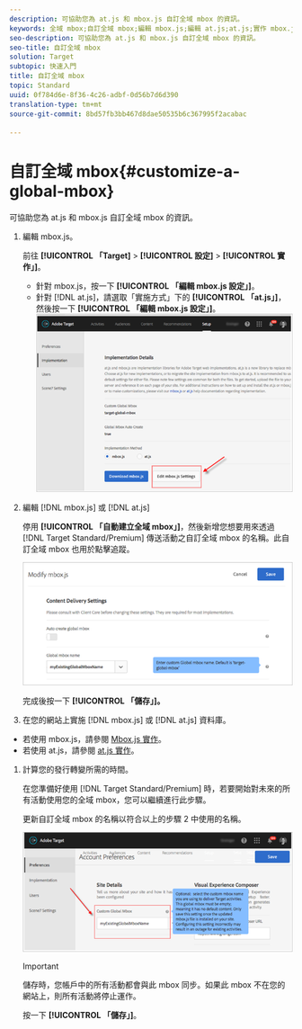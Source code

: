 ```yaml
---
description: 可協助您為 at.js 和 mbox.js 自訂全域 mbox 的資訊。
keywords: 全域 mbox;自訂全域 mbox;編輯 mbox.js;編輯 at.js;at.js;實作 mbox.js;實作 at.js
seo-description: 可協助您為 at.js 和 mbox.js 自訂全域 mbox 的資訊。
seo-title: 自訂全域 mbox
solution: Target
subtopic: 快速入門
title: 自訂全域 mbox
topic: Standard
uuid: 0f784d6e-8f36-4c26-adbf-0d56b7d6d390
translation-type: tm+mt
source-git-commit: 8bd57fb3bb467d8dae50535b6c367995f2acabac

---
```



# 自訂全域 mbox{#customize-a-global-mbox}

可協助您為 at.js 和 mbox.js 自訂全域 mbox 的資訊。

1. 編輯 mbox.js。

   前往 **[!UICONTROL 「Target]** &gt; **[!UICONTROL 設定]** &gt; **[!UICONTROL 實作」]**。

   * 針對 mbox.js，按一下 **[!UICONTROL 「編輯 mbox.js 設定」]**。
   * 針對 [!DNL at.js]，請選取「實施方式」下的 **[!UICONTROL 「at.js」]**，然後按一下 **[!UICONTROL 「編輯 mbox.js 設定」]**。
   ![](assets/step-1-edit-mboxjs.png)

1. 編輯 [!DNL mbox.js] 或 [!DNL at.js]

   停用 **[!UICONTROL 「自動建立全域 mbox」]**，然後新增您想要用來透過 [!DNL Target Standard/Premium] 傳送活動之自訂全域 mbox 的名稱。此自訂全域 mbox 也用於點擊追蹤。

   ![](assets/step-2-edit-mboxjs-or-atjs.png)

   完成後按一下 **[!UICONTROL 「儲存」]。**
1. 在您的網站上實施 [!DNL mbox.js] 或 [!DNL at.js] 資料庫。

* 若使用 mbox.js，請參閱 [Mbox.js 實作](../../../../c-implementing-target/c-implementing-target-for-client-side-web/t-mbox-download/mbox-download.md#task_4EAE26BB84FD4E1D858F411AEDF4B420)。
* 若使用 at.js，請參閱 [at.js 實作](../../../../c-implementing-target/c-implementing-target-for-client-side-web/t-mbox-download/c-target-atjs-implementation/target-atjs-implementation.md#concept_8AC8D169E02944B1A547A0CAD97EAC17)。

1. 計算您的發行轉變所需的時間。

   在您準備好使用 [!DNL Target Standard/Premium] 時，若要開始對未來的所有活動使用您的全域 mbox，您可以繼續進行此步驟。

   更新自訂全域 mbox 的名稱以符合以上的步驟 2 中使用的名稱。

   ![](assets/step-4-time-the-transition-with-your-release.png)

   >[!IMPORTANT]
   >
   >儲存時，您帳戶中的所有活動都會與此 mbox 同步。如果此 mbox 不在您的網站上，則所有活動將停止運作。

   按一下 **[!UICONTROL 「儲存」]**。
